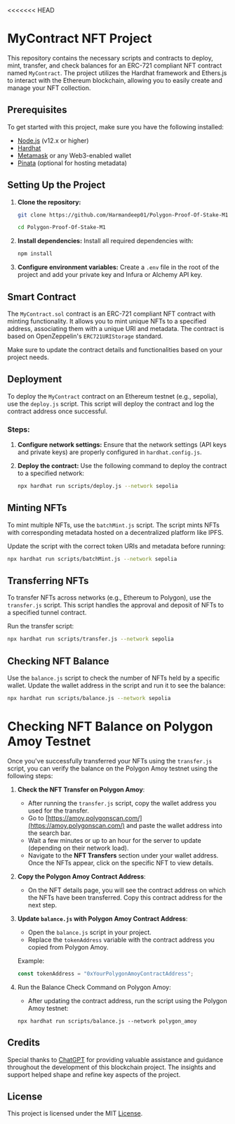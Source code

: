 <<<<<<< HEAD

# MyContract NFT Project

This repository contains the necessary scripts and contracts to deploy, mint, transfer, and check balances for an ERC-721 compliant NFT contract named `MyContract`. The project utilizes the Hardhat framework and Ethers.js to interact with the Ethereum blockchain, allowing you to easily create and manage your NFT collection.

## Prerequisites

To get started with this project, make sure you have the following installed:

- [Node.js](https://nodejs.org/) (v12.x or higher)
- [Hardhat](https://hardhat.org/)
- [Metamask](https://metamask.io/) or any Web3-enabled wallet
- [Pinata](https://pinata.cloud/) (optional for hosting metadata)

## Setting Up the Project

1. **Clone the repository:**
   ```bash
   git clone https://github.com/Harmandeep01/Polygon-Proof-Of-Stake-M1.git

   cd Polygon-Proof-Of-Stake-M1
   ```

2. **Install dependencies:**
   Install all required dependencies with:
   ```bash
   npm install
   ```

3. **Configure environment variables:**
   Create a `.env` file in the root of the project and add your private key and Infura or Alchemy API key.

## Smart Contract

The `MyContract.sol` contract is an ERC-721 compliant NFT contract with minting functionality. It allows you to mint unique NFTs to a specified address, associating them with a unique URI and metadata. The contract is based on OpenZeppelin's `ERC721URIStorage` standard.

Make sure to update the contract details and functionalities based on your project needs.

## Deployment

To deploy the `MyContract` contract on an Ethereum testnet (e.g., sepolia), use the `deploy.js` script. This script will deploy the contract and log the contract address once successful.

### Steps:

1. **Configure network settings:**
   Ensure that the network settings (API keys and private keys) are properly configured in `hardhat.config.js`.

2. **Deploy the contract:**
   Use the following command to deploy the contract to a specified network:
   ```bash
   npx hardhat run scripts/deploy.js --network sepolia
   ```

## Minting NFTs

To mint multiple NFTs, use the `batchMint.js` script. The script mints NFTs with corresponding metadata hosted on a decentralized platform like IPFS.

Update the script with the correct token URIs and metadata before running:
```bash
npx hardhat run scripts/batchMint.js --network sepolia
```

## Transferring NFTs

To transfer NFTs across networks (e.g., Ethereum to Polygon), use the `transfer.js` script. This script handles the approval and deposit of NFTs to a specified tunnel contract.

Run the transfer script:
```bash
npx hardhat run scripts/transfer.js --network sepolia
```

## Checking NFT Balance

Use the `balance.js` script to check the number of NFTs held by a specific wallet. Update the wallet address in the script and run it to see the balance:
```bash
npx hardhat run scripts/balance.js --network sepolia
```




# Checking NFT Balance on Polygon Amoy Testnet

Once you've successfully transferred your NFTs using the `transfer.js` script, you can verify the balance on the Polygon Amoy testnet using the following steps:

1. **Check the NFT Transfer on Polygon Amoy**:
   - After running the `transfer.js` script, copy the wallet address you used for the transfer.
   - Go to [https://amoy.polygonscan.com/](https://amoy.polygonscan.com/) and paste the wallet address into the search bar.
   - Wait a few minutes or up to an hour for the server to update (depending on their network load).
   - Navigate to the **NFT Transfers** section under your wallet address. Once the NFTs appear, click on the specific NFT to view details.

2. **Copy the Polygon Amoy Contract Address**:
   - On the NFT details page, you will see the contract address on which the NFTs have been transferred. Copy this contract address for the next step.

3. **Update `balance.js` with Polygon Amoy Contract Address**:
   - Open the `balance.js` script in your project.
   - Replace the `tokenAddress` variable with the contract address you copied from Polygon Amoy.

   Example:
   ```javascript
   const tokenAddress = "0xYourPolygonAmoyContractAddress";
   ```
4. Run the Balance Check Command on Polygon Amoy:

   - After updating the contract address, run the script using the Polygon Amoy testnet: 

   ```
   npx hardhat run scripts/balance.js --network polygon_amoy

   ``` 
## Credits

Special thanks to [ChatGPT](https://www.openai.com/chatgpt) for providing valuable assistance and guidance throughout the development of this blockchain project. The insights and support helped shape and refine key aspects of the project.

## License
This project is licensed under the MIT [License](/LICENSE.txt).



